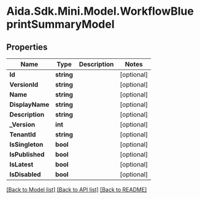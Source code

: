 # Aida.Sdk.Mini.Model.WorkflowBlueprintSummaryModel

## Properties

Name | Type | Description | Notes
------------ | ------------- | ------------- | -------------
**Id** | **string** |  | [optional] 
**VersionId** | **string** |  | [optional] 
**Name** | **string** |  | [optional] 
**DisplayName** | **string** |  | [optional] 
**Description** | **string** |  | [optional] 
**_Version** | **int** |  | [optional] 
**TenantId** | **string** |  | [optional] 
**IsSingleton** | **bool** |  | [optional] 
**IsPublished** | **bool** |  | [optional] 
**IsLatest** | **bool** |  | [optional] 
**IsDisabled** | **bool** |  | [optional] 

[[Back to Model list]](../README.md#documentation-for-models) [[Back to API list]](../README.md#documentation-for-api-endpoints) [[Back to README]](../README.md)

